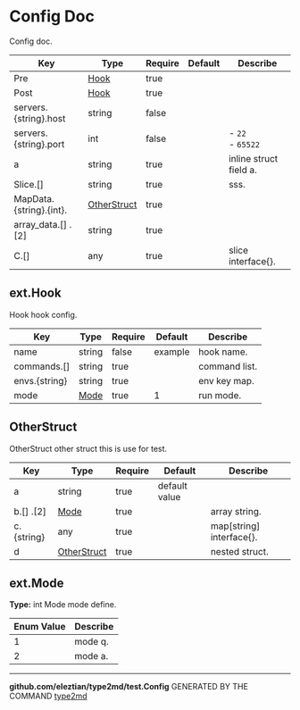 # Config Doc
Config doc.

| Key      | Type      | Require | Default           | Describe          |
|----------|----------|-----|------------------|--------------|
|Pre|[Hook](#ext.Hook)|true| | |
|Post|[Hook](#ext.Hook)|true| | |
|servers.&#123;string&#125;.host|string|false| | |
|servers.&#123;string&#125;.port|int|false| | - `22`<br>- `65522`|
|a|string|true| |inline struct field a.|
|Slice.&#91;&#93; |string|true| |sss.|
|MapData.&#123;string&#125;.&#123;int&#125;.|[OtherStruct](#OtherStruct)|true| | |
|array_data.&#91;&#93; .&#91;2&#93; |string|true| | |
|C.&#91;&#93; |any|true| |slice interface&#123;&#125;.|

## ext.Hook
Hook hook config.

| Key      | Type      | Require | Default           | Describe          |
|----------|----------|-----|------------------|--------------|
|name|string|false|example|hook name.|
|commands.&#91;&#93; |string|true| |command list.|
|envs.&#123;string&#125;|string|true| |env key map.|
|mode|[Mode](#ext.Mode)|true|1|run mode.|

## OtherStruct
OtherStruct other struct
this is use for test.

| Key      | Type      | Require | Default           | Describe          |
|----------|----------|-----|------------------|--------------|
|a|string|true|default value| |
|b.&#91;&#93; .&#91;2&#93; |[Mode](#ext.Mode)|true| |array string.|
|c.&#123;string&#125;|any|true| |map&#91;string&#93; interface&#123;&#125;.|
|d|[OtherStruct](#OtherStruct)|true| |nested struct.|

## ext.Mode
**Type:** int
Mode mode define.

| Enum Value      | Describe          |
|----------|--------------|
|1|mode q.|
|2|mode a.|

---
**github.com/eleztian/type2md/test.Config**
GENERATED BY THE COMMAND [type2md](https://github.com/eleztian/type2md)
